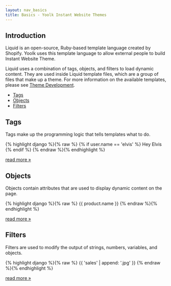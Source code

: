 ```yaml
---
layout: nav_basics
title: Basics - Yoolk Instant Website Themes
---
```


<h2 class="section-title">Introduction</h2>
Liquid is an open-source, Ruby-based template language created by Shopify. Yoolk uses this template language to allow external people to build Instant Website Theme.

Liquid uses a combination of tags, objects, and filters to load dynamic content. They are used inside Liquid template files, which are a group of files that make up a theme. For more information on the available templates, please see [Theme Development](#).

<div class="panel">
  <div class="panel-body">
    <ul>
      <li>
        <a href="#tags">Tags</a>
      </li>
      <li>
        <a href="#objects">Objects</a>
      </li>
      <li>
        <a href="#filters">Filters</a>
      </li>
    </ul>
  </div>
</div>

<h2 class="tags" id="tags">Tags</h2>

Tags make up the programming logic that tells templates what to do.

<div class="panel">
  <div class="panel-body">
{% highlight django %}{% raw %}
{% if user.name == 'elvis' %}
  Hey Elvis
{% endif %}
{% endraw %}{% endhighlight %}
  </div>
</div>

<p class="read-more">
  <a href="/tags">read more &raquo;</a>
</p>


<h2 class="tags" id="objects">Objects</h2>

Objects contain attributes that are used to display dynamic content on the page.


<div class="panel">
  <div class="panel-body">
{% highlight django %}{% raw %}
{{ product.name }}
<!-- Output: Awesome T-Shirt-->
{% endraw %}{% endhighlight %}
  </div>
</div>

<p class="read-more">
  <a href="/objects">read more &raquo;</a>
</p>

<h2 class="tags" id="filters">Filters</h2>

Filters are used to modify the output of strings, numbers, variables, and objects.

<div class="panel">
  <div class="panel-body">
{% highlight django %}{% raw %}
{{ 'sales' | append: '.jpg' }}
<!-- Output: sales.jpg -->
{% endraw %}{% endhighlight %}
  </div>
</div>

<p class="read-more">
  <a href="/filters">read more &raquo;</a>
</p>